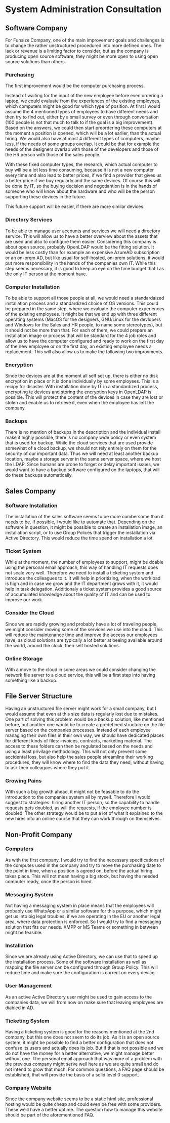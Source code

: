 # System Administration Consultation

## Software Company

For Funsize Company, one of the main improvement goals and challenges is to change the rather unstructured procedured into more defined ones. The lack or revenue is a limiting factor to consider, but as the company is producing open source software, they might be more open to using open source solutions than others.

### Purchasing

The first improvement would be the computer purchasing process.

Instead of waiting for the input of the new employee before even ordering a laptop, we could evaluate from the experiences of the existing employees, which computers might be good for which type of position. At first I would assume the 4 mentioned types of employees to have different needs and then try to find out, either by a small survey or even through conversation (100 people is not that much to talk to if the goal is a big improvement). Based on the answers, we could then start preordering these computers at the moment a position is opened, which will be a lot earlier, than the actual hiring. We would also have at most 4 different types of computers, maybe less, if the needs of some groups overlap. It could be that for example the needs of the designers overlap with those of the developers and those of the HR person with those of the sales people.

With these fixed computer types, the research, which actual computer to buy will be a lot less time consuming, because it is not a new computer every time and also lead to better prices, if we find a provider that gives us a better price if we buy regularly and the same devices. Of course this will be done by IT, so the buying decision and negotiantion is in the hands of someone who will know about the hardware and who will be the person supporting these devices in the future.

This future support will be easier, if there are more similar devices.

### Directory Services

To be able to manage user accounts and services we will need a directory service. This will allow us to have a better overview about the assets that are used and also to configure them easier. Considering this company is about open source, probably OpenLDAP would be the fitting solution. It would be less costly than for example an expensive AzureAD subscription or an on-prem AD, but like usual for self-hosted, on-prem solutions, it would put more responsibility in the hands of the companies own IT. While this step seems necessary, it is good to keep an eye on the time budget that I as the only IT person at the moment have.

### Computer Installation

To be able to support all those people at all, we would need a standardaized installation process and a standardized choice of OS versions. This could be prepared in the same step, where we evaluate the computer experiences of the existing employees. It might be that we end up with three different operating systems (MacOS for the designers, GNU/Linux for the devlopers and Windows for the Sales and HR people, to name some stereotypes), but it should not be more than that. For each of them, we could prepare an installation image or process that will be standard for the 4 job roles and allow us to have the computer configured and ready to work on the first day of the new employee or on the first day, an existing employee needs a replacement. This will also allow us to make the following two improvments.

### Encryption

Since the devices are at the moment all self set up, there is either no disk encryption in place or it is done individually by some employees. This is a recipy for disaster. With installation done by IT in a standardized process, encrypting te devices and storing the encryption keys in OpenLDAP is possible. This will protect the content of the devices in case they are lost or stolen and enable us to retrieve it, even when the employee has left the company.

### Backups

There is no mention of backups in the description and the individual install make it highly possible, there is no company wide policy or even system that is used for backup. While the cloud services that are used provide somewhat of a cloud backup, we should not rely entirely on them for the security of our important data. Thus we will need at least another backup location, maybe a storage server in the same server space, where we host the LDAP. Since humans are prone to forget or delay important issues, we would want to have a backup software configured on the laptops, that will do these backups automatically.

## Sales Company

### Software Installation

The installation of the sales software seems to be more cumbersome than it needs to be. If possible, I would like to automate that. Depending on the software in question, it might be possible to create an installation image, an installation script, or to use Group Polices that trigger the installation via Active Directory. This would reduce the time spend on installation a lot.

### Ticket System

While at the moment, the number of employees to support, might be doable using the personal email approach, this way of handling IT requests does not scale very well. Therefore we need to install a ticketing system and introduce the colleagues to it. It will help in prioritizing, when the workload is high and in case we grow and the IT department grows with it, it would help in task delegation. Additionaly a ticket system provides a good source of accumulated knowledge about the quality of IT and can be used to improve our work.

### Consider the Cloud

Since we are rapidly growing and probably have a lot of traveling people, we might consider moving some of the services we use into the cloud.
This will reduce the maintenance time and improve the access our employees have, as cloud solutions are typically a lot better at beeing available around the world, around the clock, then self hosted solutions.

### Online Storage

With a move to the cloud in some areas we could consider changing the network file server to a cloud service, this will be a first step into having something like a backup.

## File Server Structure

Having an unstructured file server might work for a small company, but I would assume that even at this size data is regularly lost due to mistakes. One part of solving this problem would be a backup solution, like mentioned before, but another one would be to create a predefined structure on the file server based on the companies processes. Instead of each employee managing their own files in their own way, we should have dedicated places for different kinds of files: invoices, contracts, marketing material. The access to these folders can then be regulated based on the needs and using a least privilage methodology. This will not only prevent some accidental loss, but also help the sales people streamline their working procedures, they will know where to find the data they need, without having to ask their colleagues where they put it.

### Growing Pains

With such a big growth ahead, it might not be feasable to do the introduction to the companies system all by myself. Therefore I would suggest to strategies: hiring another IT person, so the capability to handle requests gets doubled, as will the requests, if the employee number is doubled.
The other strategy would be to put a lot of what it explained to the new hires into an online course that they can work through on themselves.

## Non-Profit Company

### Computers

As with the first company, I would try to find the necessary specifications of the computes used in the company and try to move the purchasing date to the point in time, when a position is agreed on, before the actual hiring takes place. This will not mean having a big stock, but having the needed computer ready, once the person is hired.

### Messaging System

Not having a messaging system in place means that the employees will probably use WhatsApp or a similar software for this purpose, which might get us into big legal troubles, if we are operating in the EU or another legal area, where data protection is enforced. So I would try to find a messaging solution that fits our needs. XMPP or MS Teams or something in between might be feasible.

### Installation

Since we are already using Active Directory, we can use that to speed up the installation process. Some of the software installation as well as mapping the file server can be configured through Group Policy. This will reduce time and make sure the configuration is correct on every device.

### User Management

As an active Active Directory user might be used to gain access to the companies data, we will from now on make sure that leaving employees are diabled in AD.

### Ticketing System

Having a ticketing system is good for the reasons mentioned at the 2nd company, but this one does not seem to do its job. As it is an open source system, it might be possible to find a better configuration that does not confuse its users and actually does its job. But if that is not possible and we do not have the money for a better alternative, we might manage better without one. The personal email approach that was more of a problem with the previous company might serve well here as we are quite small and do not intend to grow that much. For common questions, a FAQ page should be established, that will provide the basis of a solid level 0 support.

### Company Website

Since the company website seems to be a static html site, professional hosting would be quite cheap and could even be free with some providers. These weill have a better uptime. The question how to manage this website should be part of the aforementioned FAQ.
